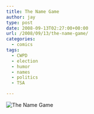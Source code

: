 ```yaml
---
title: The Name Game
author: jay
type: post
date: 2008-09-13T02:27:00+00:00
url: /2008/09/13/the-name-game/
categories:
  - comics
tags:
  - CWPD
  - election
  - humor
  - names
  - politics
  - TSA

---
```

![The Name Game][1]

 [1]: https://files.rambleon.org/images/2008/09/namegame.jpg
